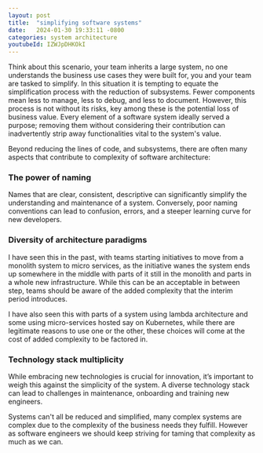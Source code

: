 ```yaml
---
layout: post
title:  "simplifying software systems"
date:   2024-01-30 19:33:11 -0800
categories: system architecture
youtubeId: IZWJpDHKOkI
---
```


Think about this scenario, your team inherits a large system, no one understands the business use cases they were built for, you and your team are tasked to simplify.
In this situation it is tempting to equate the simplification process with the reduction of subsystems. Fewer components mean less to manage, less to debug, and less to document. However, this process is not without its risks, key among these is the potential loss of business value. Every element of a software system ideally served a purpose; removing them without considering their contribution can inadvertently strip away functionalities vital to the system's value.

Beyond reducing the lines of code, and subsystems, there are often many aspects that contribute to complexity of software architecture:

### The power of naming

Names that are clear, consistent, descriptive can significantly simplify the understanding and maintenance of a system. Conversely, poor naming conventions can lead to confusion, errors, and a steeper learning curve for new developers.

### Diversity of architecture paradigms

I have seen this in the past, with teams starting initiatives to move from a monolith system to micro services, as the initiative wanes the system ends up somewhere in the middle with parts of it still in the monolith and parts in a whole new infrastructure. While this can be an acceptable in between step, teams should be aware of the added complexity that the interim period introduces.

I have also seen this with parts of a system using lambda architecture and some using micro-services hosted say on Kubernetes, while there are legitimate reasons to use one or the other, these choices will come at the cost of added complexity to be factored in.

### Technology stack multiplicity
 While embracing new technologies is crucial for innovation, it’s important to weigh this against the simplicity of the system. A diverse technology stack can lead to challenges in maintenance, onboarding and training new engineers.


Systems can't all be reduced and simplified, many complex systems are complex due to the complexity of the business needs they fulfill. However as software engineers we should keep striving for taming that complexity as much as we can.
